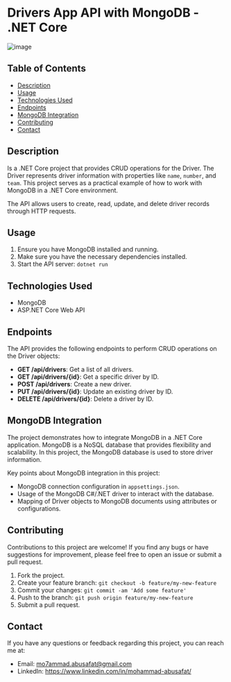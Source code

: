 # Drivers App API with MongoDB - .NET Core

![image](https://github.com/Mo7ammadAbuSafat/DriversApp-.NetCoreWebAPI/assets/103439731/0dee5919-e8fd-4e67-aebc-6774e3af9423)



## Table of Contents

- [Description](#description)
- [Usage](#usage)
- [Technologies Used](#technologies-used)
- [Endpoints](#endpoints)
- [MongoDB Integration](#mongodb-integration)
- [Contributing](#contributing)
- [Contact](#contact)

## Description

Is a .NET Core project that provides CRUD operations for the Driver. The Driver represents driver information with properties like `name`, `number`, and `team`. This project serves as a practical example of how to work with MongoDB in a .NET Core environment.

The API allows users to create, read, update, and delete driver records through HTTP requests.


## Usage

1. Ensure you have MongoDB installed and running.
2. Make sure you have the necessary dependencies installed.
3. Start the API server: `dotnet run`

## Technologies Used

- MongoDB
- ASP.NET Core Web API

## Endpoints

The API provides the following endpoints to perform CRUD operations on the Driver objects:

- **GET /api/drivers**: Get a list of all drivers.
- **GET /api/drivers/{id}**: Get a specific driver by ID.
- **POST /api/drivers**: Create a new driver.
- **PUT /api/drivers/{id}**: Update an existing driver by ID.
- **DELETE /api/drivers/{id}**: Delete a driver by ID.


## MongoDB Integration

The project demonstrates how to integrate MongoDB in a .NET Core application. MongoDB is a NoSQL database that provides flexibility and scalability. In this project, the MongoDB database is used to store driver information.

Key points about MongoDB integration in this project:

- MongoDB connection configuration in `appsettings.json`.
- Usage of the MongoDB C#/.NET driver to interact with the database.
- Mapping of Driver objects to MongoDB documents using attributes or configurations.

## Contributing

Contributions to this project are welcome! If you find any bugs or have suggestions for improvement, please feel free to open an issue or submit a pull request.

1. Fork the project.
2. Create your feature branch: `git checkout -b feature/my-new-feature`
3. Commit your changes: `git commit -am 'Add some feature'`
4. Push to the branch: `git push origin feature/my-new-feature`
5. Submit a pull request.

## Contact

If you have any questions or feedback regarding this project, you can reach me at:
- Email: mo7ammad.abusafat@gmail.com
- LinkedIn: https://www.linkedin.com/in/mohammad-abusafat/

<!-- You can include other contact information if you prefer -->
